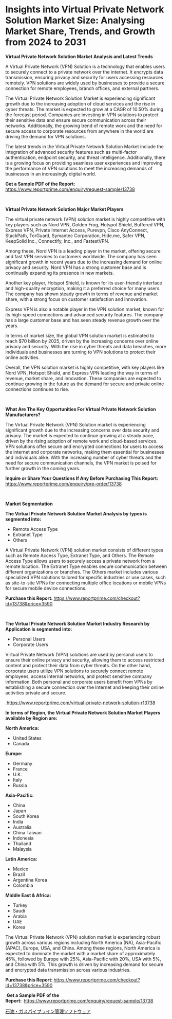 <p><h1>Insights into Virtual Private Network Solution Market Size: Analysing Market Share, Trends, and Growth from 2024 to 2031</h1></p><p><strong>Virtual Private Network Solution Market Analysis and Latest Trends</strong></p>
<p><p>A Virtual Private Network (VPN) Solution is a technology that enables users to securely connect to a private network over the internet. It encrypts data transmission, ensuring privacy and security for users accessing resources remotely. VPN solutions are widely used by businesses to provide a secure connection for remote employees, branch offices, and external partners.</p><p>The Virtual Private Network Solution Market is experiencing significant growth due to the increasing adoption of cloud services and the rise in cyber threats. The market is expected to grow at a CAGR of 10.50% during the forecast period. Companies are investing in VPN solutions to protect their sensitive data and ensure secure communication across their networks. Additionally, the growing trend of remote work and the need for secure access to corporate resources from anywhere in the world are driving the demand for VPN solutions.</p><p>The latest trends in the Virtual Private Network Solution Market include the integration of advanced security features such as multi-factor authentication, endpoint security, and threat intelligence. Additionally, there is a growing focus on providing seamless user experiences and improving the performance of VPN solutions to meet the increasing demands of businesses in an increasingly digital world.</p></p>
<p><strong>Get a Sample PDF of the Report:&nbsp;</strong> <a href="https://www.reportprime.com/enquiry/request-sample/13738">https://www.reportprime.com/enquiry/request-sample/13738</a></p>
<p>&nbsp;</p>
<p><strong>Virtual Private Network Solution Major Market Players</strong></p>
<p><p>The virtual private network (VPN) solution market is highly competitive with key players such as Nord VPN, Golden Frog, Hotspot Shield, Buffered VPN, Express VPN, Private Internet Access, Purevpn, Cisco AnyConnect, StackPath, TorGuard, Symantec Corporation, Hide.me, Safer VPN, KeepSolid Inc., Connectify, Inc., and FastestVPN.</p><p>Among these, Nord VPN is a leading player in the market, offering secure and fast VPN services to customers worldwide. The company has seen significant growth in recent years due to the increasing demand for online privacy and security. Nord VPN has a strong customer base and is continually expanding its presence in new markets.</p><p>Another key player, Hotspot Shield, is known for its user-friendly interface and high-quality encryption, making it a preferred choice for many users. The company has shown steady growth in terms of revenue and market share, with a strong focus on customer satisfaction and innovation.</p><p>Express VPN is also a notable player in the VPN solution market, known for its high-speed connections and advanced security features. The company has a large customer base and has seen steady revenue growth over the years.</p><p>In terms of market size, the global VPN solution market is estimated to reach $70 billion by 2025, driven by the increasing concerns over online privacy and security. With the rise in cyber threats and data breaches, more individuals and businesses are turning to VPN solutions to protect their online activities.</p><p>Overall, the VPN solution market is highly competitive, with key players like Nord VPN, Hotspot Shield, and Express VPN leading the way in terms of revenue, market share, and innovation. These companies are expected to continue growing in the future as the demand for secure and private online connections continues to rise.</p></p>
<p>&nbsp;</p>
<p><strong>What Are The Key Opportunities For Virtual Private Network Solution Manufacturers?</strong></p>
<p><p>The Virtual Private Network (VPN) Solution market is experiencing significant growth due to the increasing concerns over data security and privacy. The market is expected to continue growing at a steady pace, driven by the rising adoption of remote work and cloud-based services. VPN solutions offer secure and encrypted connections for users to access the internet and corporate networks, making them essential for businesses and individuals alike. With the increasing number of cyber threats and the need for secure communication channels, the VPN market is poised for further growth in the coming years.</p></p>
<p><strong>Inquire or Share Your Questions If Any Before Purchasing This Report:</strong> <a href="https://www.reportprime.com/enquiry/pre-order/13738">https://www.reportprime.com/enquiry/pre-order/13738</a></p>
<p>&nbsp;</p>
<p><strong>Market Segmentation</strong></p>
<p><strong>The Virtual Private Network Solution Market Analysis by types is segmented into:</strong></p>
<p><ul><li>Remote Access Type</li><li>Extranet Type</li><li>Others</li></ul></p>
<p><p>A Virtual Private Network (VPN) solution market consists of different types such as Remote Access Type, Extranet Type, and Others. The Remote Access Type allows users to securely access a private network from a remote location. The Extranet Type enables secure communication between different organizations or branches. The Others market includes various specialized VPN solutions tailored for specific industries or use cases, such as site-to-site VPNs for connecting multiple office locations or mobile VPNs for secure mobile device connections.</p></p>
<p><strong>Purchase this Report:&nbsp;</strong><a href="https://www.reportprime.com/checkout?id=13738&price=3590">https://www.reportprime.com/checkout?id=13738&price=3590</a></p>
<p>&nbsp;</p>
<p><strong>The Virtual Private Network Solution Market Industry Research by Application is segmented into:</strong></p>
<p><ul><li>Personal Users</li><li>Corporate Users</li></ul></p>
<p><p>Virtual Private Network (VPN) solutions are used by personal users to ensure their online privacy and security, allowing them to access restricted content and protect their data from cyber threats. On the other hand, corporate users utilize VPN solutions to securely connect remote employees, access internal networks, and protect sensitive company information. Both personal and corporate users benefit from VPNs by establishing a secure connection over the Internet and keeping their online activities private and secure.</p></p>
<p><a href="https://www.reportprime.com/virtual-private-network-solution-r13738">&nbsp;https://www.reportprime.com/virtual-private-network-solution-r13738</a></p>
<p><strong>In terms of Region, the Virtual Private Network Solution Market Players available by Region are:</strong></p>
<p>
    <p> <strong> North America: </strong>
        <ul>
            <li>United States</li>
            <li>Canada</li>
        </ul>
        </p> 
    <p> <strong> Europe: </strong>
        <ul>
            <li>Germany</li>
            <li>France</li>
            <li>U.K.</li>
            <li>Italy</li>
            <li>Russia</li>
        </ul>
        </p> 
    <p> <strong> Asia-Pacific: </strong>
        <ul>
            <li>China</li>
            <li>Japan</li>
            <li>South Korea</li>
            <li>India</li>
            <li>Australia</li>
            <li>China Taiwan</li>
            <li>Indonesia</li>
            <li>Thailand</li>
            <li>Malaysia</li>
        </ul>
        </p> 
    <p> <strong> Latin America: </strong>
        <ul>
            <li>Mexico</li>
            <li>Brazil</li>
            <li>Argentina Korea</li>
            <li>Colombia</li>
        </ul>
        </p> 
    <p> <strong> Middle East & Africa: </strong>
        <ul>
            <li>Turkey</li>
            <li>Saudi</li>
            <li>Arabia</li>
            <li>UAE</li>
            <li>Korea</li>
        </ul>
    </p>
    </p>
<p><p>The Virtual Private Network (VPN) solution market is experiencing robust growth across various regions including North America (NA), Asia-Pacific (APAC), Europe, USA, and China. Among these regions, North America is expected to dominate the market with a market share of approximately 45%, followed by Europe with 25%, Asia-Pacific with 20%, USA with 5%, and China with 5%. This growth is driven by increasing demand for secure and encrypted data transmission across various industries.</p></p>
<p><strong>Purchase this Report: </strong><a href="https://www.reportprime.com/checkout?id=13738&price=3590">https://www.reportprime.com/checkout?id=13738&price=3590</a></p>
<p>&nbsp;<strong>Get a Sample PDF of the Report:&nbsp;&nbsp;</strong><a href="https://www.reportprime.com/enquiry/request-sample/13738">https://www.reportprime.com/enquiry/request-sample/13738</a></p>
<p><strong></strong></p>
<p><p><a href="https://github.com/CloydAbbott2023/Market-Research-Report-List-1/blob/main/943340680499.md">石油・ガスパイプライン管理ソフトウェア</a></p></p>